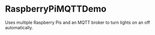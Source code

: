 # RaspberryPiMQTTDemo
Uses multiple Raspberry Pis and an MQTT broker to turn lights on an off automatically.
